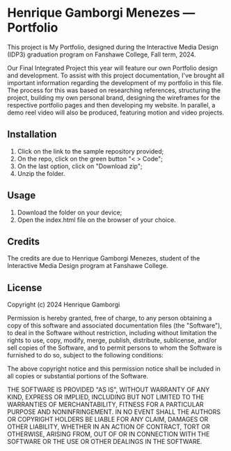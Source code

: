 # Henrique Gamborgi Menezes — Portfolio
This project is My Portfolio, designed during the Interactive Media Design (IDP3) graduation program on Fanshawe College, Fall term, 2024.

Our Final Integrated Project this year will feature our own Portfolio design and development. To assist with this project documentation, I've brought all important information regarding the development of my portfolio in this file. The process for this was based on researching references, structuring the project, building my own personal brand, designing the wireframes for the respective portfolio pages and then developing my website. In parallel, a demo reel video will also be produced, featuring motion and video projects.

## Installation
1. Click on the link to the sample repository provided;
2. On the repo, click on the green button "< > Code";
3. On the last option, click on "Download zip";
4. Unzip the folder.

## Usage
1. Download the folder on your device;
2. Open the index.html file on the browser of your choice.

## Credits
The credits are due to Henrique Gamborgi Menezes, student of the Interactive Media Design program at Fanshawe College.

## License
Copyright (c) 2024 Henrique Gamborgi

Permission is hereby granted, free of charge, to any person obtaining a copy of this software and associated documentation files (the "Software"), to deal in the Software without restriction, including without limitation the rights to use, copy, modify, merge, publish, distribute, sublicense, and/or sell copies of the Software, and to permit persons to whom the Software is furnished to do so, subject to the following conditions:

The above copyright notice and this permission notice shall be included in all copies or substantial portions of the Software.

THE SOFTWARE IS PROVIDED "AS IS", WITHOUT WARRANTY OF ANY KIND, EXPRESS OR IMPLIED, INCLUDING BUT NOT LIMITED TO THE WARRANTIES OF MERCHANTABILITY, FITNESS FOR A PARTICULAR PURPOSE AND NONINFRINGEMENT. IN NO EVENT SHALL THE AUTHORS OR COPYRIGHT HOLDERS BE LIABLE FOR ANY CLAIM, DAMAGES OR OTHER LIABILITY, WHETHER IN AN ACTION OF CONTRACT, TORT OR OTHERWISE, ARISING FROM, OUT OF OR IN CONNECTION WITH THE SOFTWARE OR THE USE OR OTHER DEALINGS IN THE SOFTWARE.